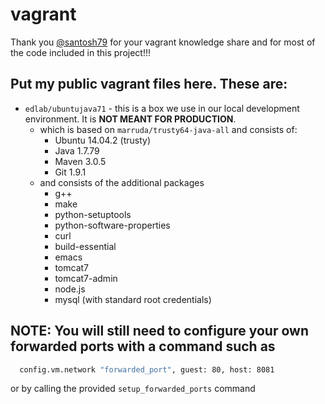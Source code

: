 # vagrant

Thank you [@santosh79](https://github.com/santosh79/) for your vagrant knowledge share and for most of the code
included in this project!!!

## Put my public vagrant files here. These are:

* `edlab/ubuntujava71` - this is a box we use in our local development environment. It is **NOT MEANT FOR PRODUCTION**.
    * which is based on `marruda/trusty64-java-all` and consists of:
        * Ubuntu 14.04.2 (trusty)
        * Java 1.7.79
        * Maven 3.0.5
        * Git 1.9.1
    * and consists of the additional packages
        *  g++ 
        *  make 
        *  python-setuptools 
        *  python-software-properties
        *  curl 
        *  build-essential
        *  emacs
        *  tomcat7
        *  tomcat7-admin
        *  node.js
        *  mysql (with standard root credentials)


## NOTE: You will still need to configure your own forwarded ports with a command such as
```sh
  config.vm.network "forwarded_port", guest: 80, host: 8081
```
or by calling the provided `setup_forwarded_ports` command
